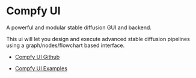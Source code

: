 # Compfy UI

A powerful and modular stable diffusion GUI and backend.

This ui will let you design and execute advanced stable diffusion pipelines using a graph/nodes/flowchart based interface.

- [Compfy UI Github](https://github.com/comfyanonymous/ComfyUI)

- [Compfy UI Examples](https://github.com/comfyanonymous/ComfyUI_examples)
